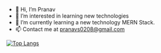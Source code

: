 - 👋 Hi, I’m Pranav
- 👀 I’m interested in learning new technologies 
- 🌱 I’m currently learning a new technology MERN Stack.
- 📫 Contact me at pranavs0208@gmail.com

[![Top Langs](https://github-readme-stats.vercel.app/api/top-langs/?username=sanctionedpranav&layout=compact)](https://github.com/anuraghazra/github-readme-stats)

<!---
sanctionedpranav/sanctionedpranav is a ✨ special ✨ repository because its `README.md` (this file) appears on your GitHub profile.
You can click the Preview link to take a look at your changes.
--->
